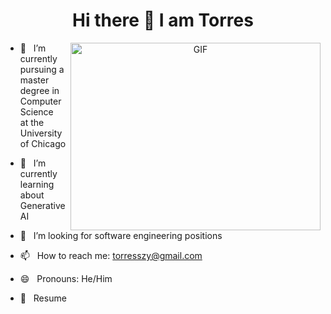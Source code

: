 <h1 align="center">Hi there 👋 I am Torres</a></h1>

<a target="_blank" align="center">
  <img align="right" top="500" height="300" width="400" alt="GIF" src="https://media.giphy.com/media/SWoSkN6DxTszqIKEqv/giphy.gif">
</a>

- 🔭 &nbsp; I’m currently pursuing a master degree in Computer Science
  <br />at the University of Chicago</a>
  
- 🌱 &nbsp; I’m currently learning about Generative AI

- 💬 &nbsp; I’m looking for software engineering positions
  
- 📫 &nbsp; How to reach me: torresszy@gmail.com
  
- 😄 &nbsp; Pronouns: He/Him

- 📄 &nbsp; Resume

